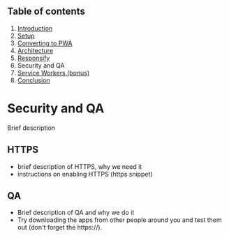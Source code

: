 ## Table of contents

1. [Introduction](Step-0-Introduction.md)
1. [Setup](Step-1-Setup.md)
1. [Converting to PWA](Step-2-Convert-to-PWA.md)
1. [Architecture](Step-3-Architecture.md)
1. [Responsify](Step-4-Responsify.md)
1. Security and QA
1. [Service Workers (bonus)](Step-6-Bonus-Service-Workers.md)
1. [Conclusion](Step-7-Conclusion.md)

# Security and QA

Brief description

## HTTPS

- brief description of HTTPS, why we need it
- instructions on enabling HTTPS (https snippet)

## QA

- Brief description of QA and why we do it
- Try downloading the apps from other people around you and test them out (don't forget the https://).

